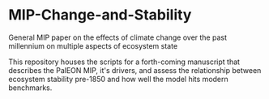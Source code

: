 # MIP-Change-and-Stability
General MIP paper on the effects of climate change over the past millennium on multiple aspects of ecosystem state


This repository houses the scripts for a forth-coming manuscript that describes the PalEON MIP, it's drivers, and assess the relationship between ecosystem stability pre-1850 and how well the model hits modern benchmarks.
